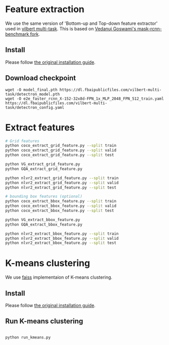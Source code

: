 
# Feature extraction

We use the same version of 'Bottom-up and Top-down feature extractor' used in [vilbert multi-task](https://github.com/facebookresearch/vilbert-multi-task/tree/master/data).
This is based on [Vedanuj Goswami's mask-rcnn-benchmark fork](https://gitlab.com/vedanuj/vqa-maskrcnn-benchmark).


## Install

Please follow [the original installation guide](https://gitlab.com/vedanuj/vqa-maskrcnn-benchmark/-/blob/master/INSTALL.md).

## Download checkpoint

```
wget -O model_final.pth https://dl.fbaipublicfiles.com/vilbert-multi-task/detectron_model.pth
wget -O e2e_faster_rcnn_X-152-32x8d-FPN_1x_MLP_2048_FPN_512_train.yaml https://dl.fbaipublicfiles.com/vilbert-multi-task/detectron_config.yaml
```

# Extract features

```bash
# Grid features
python coco_extract_grid_feature.py --split train
python coco_extract_grid_feature.py --split valid
python coco_extract_grid_feature.py --split test

python VG_extract_grid_feature.py
python GQA_extract_grid_feature.py

python nlvr2_extract_grid_feature.py --split train
python nlvr2_extract_grid_feature.py --split valid
python nlvr2_extract_grid_feature.py --split test

# bounding box features (optional)
python coco_extract_bbox_feature.py --split train
python coco_extract_bbox_feature.py --split valid
python coco_extract_bbox_feature.py --split test

python VG_extract_bbox_feature.py
python GQA_extract_bbox_feature.py

python nlvr2_extract_bbox_feature.py --split train
python nlvr2_extract_bbox_feature.py --split valid
python nlvr2_extract_bbox_feature.py --split test
```

# K-means clustering

We use [faiss](https://github.com/facebookresearch/faiss) implementaion of K-means clustering.

## Install

Please follow [the original installation guide](https://github.com/facebookresearch/faiss/blob/master/INSTALL.md).

## Run K-means clustering

```bash

python run_kmeans.py
```